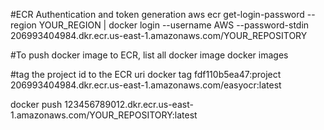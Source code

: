 #ECR Authentication and token generation 
aws ecr get-login-password --region YOUR_REGION | docker login --username AWS --password-stdin 206993404984.dkr.ecr.us-east-1.amazonaws.com/YOUR_REPOSITORY

#To push docker image to ECR, list all docker image
docker images

#tag the project id to the ECR uri
docker tag fdf110b5ea47:project 206993404984.dkr.ecr.us-east-1.amazonaws.com/easyocr:latest

docker push 123456789012.dkr.ecr.us-east-1.amazonaws.com/YOUR_REPOSITORY:latest
